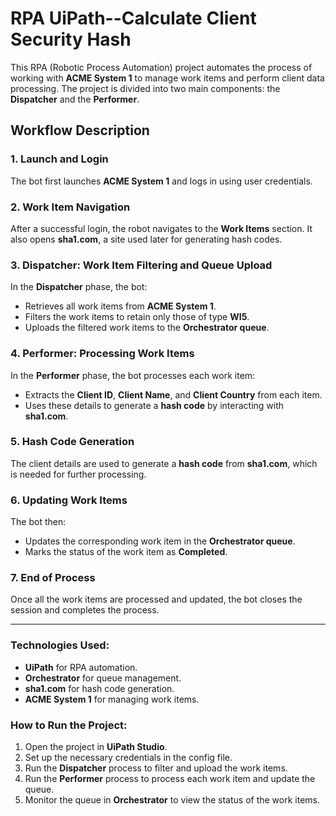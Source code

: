 # RPA UiPath--Calculate Client Security Hash

This RPA (Robotic Process Automation) project automates the process of working with **ACME System 1** to manage work items and perform client data processing. The project is divided into two main components: the **Dispatcher** and the **Performer**.

## Workflow Description

### 1. Launch and Login
The bot first launches **ACME System 1** and logs in using user credentials.

### 2. Work Item Navigation
After a successful login, the robot navigates to the **Work Items** section. It also opens **sha1.com**, a site used later for generating hash codes.

### 3. Dispatcher: Work Item Filtering and Queue Upload
In the **Dispatcher** phase, the bot:
- Retrieves all work items from **ACME System 1**.
- Filters the work items to retain only those of type **WI5**.
- Uploads the filtered work items to the **Orchestrator queue**.

### 4. Performer: Processing Work Items
In the **Performer** phase, the bot processes each work item:
- Extracts the **Client ID**, **Client Name**, and **Client Country** from each item.
- Uses these details to generate a **hash code** by interacting with **sha1.com**.

### 5. Hash Code Generation
The client details are used to generate a **hash code** from **sha1.com**, which is needed for further processing.

### 6. Updating Work Items
The bot then:
- Updates the corresponding work item in the **Orchestrator queue**.
- Marks the status of the work item as **Completed**.

### 7. End of Process
Once all the work items are processed and updated, the bot closes the session and completes the process.

---

### Technologies Used:
- **UiPath** for RPA automation.
- **Orchestrator** for queue management.
- **sha1.com** for hash code generation.
- **ACME System 1** for managing work items.

### How to Run the Project:
1. Open the project in **UiPath Studio**.
2. Set up the necessary credentials in the config file.
3. Run the **Dispatcher** process to filter and upload the work items.
4. Run the **Performer** process to process each work item and update the queue.
5. Monitor the queue in **Orchestrator** to view the status of the work items.
